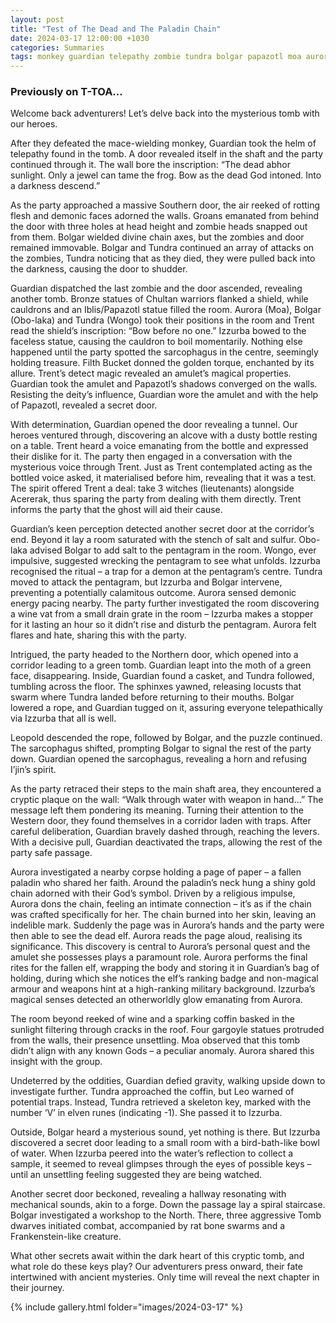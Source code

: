 ```yaml
---
layout: post
title: "Test of The Dead and The Paladin Chain"
date: 2024-03-17 12:00:00 +1030
categories: Summaries
tags: monkey guardian telepathy zombie tundra bolgar papazotl moa aurora obolaka aongo trent amulet bottle acererak ghost pentagram izzurba timothy leopold paladin moa skeleton key dwarves
---
```

### Previously on T-TOA…

Welcome back adventurers! Let’s delve back into the mysterious tomb with our heroes.

After they defeated the mace-wielding monkey, Guardian took the helm of telepathy found in the tomb. A door revealed itself in the shaft and the party continued through it. The wall bore the inscription: “The dead abhor sunlight. Only a jewel can tame the frog. Bow as the dead God intoned. Into a darkness descend.”

As the party approached a massive Southern door, the air reeked of rotting flesh and demonic faces adorned the walls. Groans emanated from behind the door with three holes at head height and zombie heads snapped out from them. Bolgar wielded divine chain axes, but the zombies and door remained immovable. Bolgar and Tundra continued an array of attacks on the zombies, Tundra noticing that as they died, they were pulled back into the darkness, causing the door to shudder.

Guardian dispatched the last zombie and the door ascended, revealing another tomb. Bronze statues of Chultan warriors flanked a shield, while cauldrons and an Iblis/Papazotl statue filled the room. Aurora (Moa), Bolgar (Obo-laka) and Tundra (Wongo) took their positions in the room and Trent read the shield’s inscription: “Bow before no one.” Izzurba bowed to the faceless statue, causing the cauldron to boil momentarily. Nothing else happened until the party spotted the sarcophagus in the centre, seemingly holding treasure. Filth Bucket donned the golden torque, enchanted by its allure. Trent’s detect magic revealed an amulet’s magical properties. Guardian took the amulet and Papazotl’s shadows converged on the walls. Resisting the deity’s influence, Guardian wore the amulet and with the help of Papazotl, revealed a secret door.

With determination, Guardian opened the door revealing a tunnel. Our heroes ventured through, discovering an alcove with a dusty bottle resting on a table. Trent heard a voice emanating from the bottle and expressed their dislike for it. The party then engaged in a conversation with the mysterious voice through Trent. Just as Trent contemplated acting as the bottled voice asked, it materialised before him, revealing that it was a test. The spirit offered Trent a deal: take 3 witches (lieutenants) alongside Acererak, thus sparing the party from dealing with them directly. Trent informs the party that the ghost will aid their cause.

Guardian’s keen perception detected another secret door at the corridor’s end. Beyond it lay a room saturated with the stench of salt and sulfur. Obo-laka advised Bolgar to add salt to the pentagram in the room. Wongo, ever impulsive, suggested wrecking the pentagram to see what unfolds. Izzurba recognised the ritual – a trap for a demon at the pentagram’s centre. Tundra moved to attack the pentagram, but Izzurba and Bolgar intervene, preventing a potentially calamitous outcome. Aurora sensed demonic energy pacing nearby. The party further investigated the room discovering a wine vat from a small drain grate in the room – Izzurba makes a stopper for it lasting an hour so it didn’t rise and disturb the pentagram. Aurora felt flares and hate, sharing this with the party.

Intrigued, the party headed to the Northern door, which opened into a corridor leading to a green tomb. Guardian leapt into the moth of a green face, disappearing. Inside, Guardian found a casket, and Tundra followed, tumbling across the floor. The sphinxes yawned, releasing locusts that swarm where Tundra landed before returning to their mouths. Bolgar lowered a rope, and Guardian tugged on it, assuring everyone telepathically via Izzurba that all is well.

Leopold descended the rope, followed by Bolgar, and the puzzle continued. The sarcophagus shifted, prompting Bolgar to signal the rest of the party down. Guardian opened the sarcophagus, revealing a horn and refusing I’jin’s spirit.

As the party retraced their steps to the main shaft area, they encountered a cryptic plaque on the wall: “Walk through water with weapon in hand…” The message left them pondering its meaning. Turning their attention to the Western door, they found themselves in a corridor laden with traps. After careful deliberation, Guardian bravely dashed through, reaching the levers. With a decisive pull, Guardian deactivated the traps, allowing the rest of the party safe passage.

Aurora investigated a nearby corpse holding a page of paper – a fallen paladin who shared her faith. Around the paladin’s neck hung a shiny gold chain adorned with their God’s symbol. Driven by a religious impulse, Aurora dons the chain, feeling an intimate connection – it’s as if the chain was crafted specifically for her. The chain burned into her skin, leaving an indelible mark. Suddenly the page was in Aurora’s hands and the party were then able to see the dead elf. Aurora reads the page aloud, realising its significance. This discovery is central to Aurora’s personal quest and the amulet she possesses plays a paramount role. Aurora performs the final rites for the fallen elf, wrapping the body and storing it in Guardian’s bag of holding, during which she notices the elf’s ranking badge and non-magical armour and weapons hint at a high-ranking military background. Izzurba’s magical senses detected an otherworldly glow emanating from Aurora.

The room beyond reeked of wine and a sparking coffin basked in the sunlight filtering through cracks in the roof. Four gargoyle statues protruded from the walls, their presence unsettling. Moa observed that this tomb didn’t align with any known Gods – a peculiar anomaly. Aurora shared this insight with the group.

Undeterred by the oddities, Guardian defied gravity, walking upside down to investigate further. Tundra approached the coffin, but Leo warned of potential traps. Instead, Tundra retrieved a skeleton key, marked with the number ‘V’ in elven runes (indicating -1). She passed it to Izzurba.

Outside, Bolgar heard a mysterious sound, yet nothing is there. But Izzurba discovered a secret door leading to a small room with a bird-bath-like bowl of water. When Izzurba peered into the water’s reflection to collect a sample, it seemed to reveal glimpses through the eyes of possible keys – until an unsettling feeling suggested they are being watched.

Another secret door beckoned, revealing a hallway resonating with mechanical sounds, akin to a forge. Down the passage lay a spiral staircase. Bolgar investigated a workshop to the North. There, three aggressive Tomb dwarves initiated combat, accompanied by rat bone swarms and a Frankenstein-like creature.

What other secrets await within the dark heart of this cryptic tomb, and what role do these keys play? Our adventurers press onward, their fate intertwined with ancient mysteries. Only time will reveal the next chapter in their journey.

{% include gallery.html folder="images/2024-03-17" %}